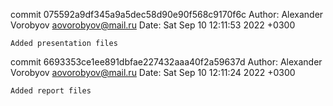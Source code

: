 commit 075592a9df345a9a5dec58d90e90f568c9170f6c
Author: Alexander Vorobyov <aovorobyov@mail.ru>
Date:   Sat Sep 10 12:11:53 2022 +0300

    Added presentation files

commit 6693353ce1ee891dbfae227432aaa40f2a59637d
Author: Alexander Vorobyov <aovorobyov@mail.ru>
Date:   Sat Sep 10 12:11:24 2022 +0300

    Added report files
